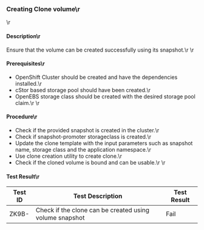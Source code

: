 ### Creating Clone volume\r
\r
#### Description\r
Ensure that the volume can be created successfully using its snapshot.\r
\r
#### Prerequisites\r
- OpenShift Cluster should be created and have the dependencies installed.\r
- cStor based storage pool should have been created.\r
- OpenEBS storage class should be created with the desired storage pool claim.\r
\r
#### Procedure\r
- Check if the provided snapshot is created in the cluster.\r
- Check if snapshot-promoter storageclass is created.\r
- Update the clone template with the input parameters such as snapshot name, storage class and the application namespace.\r
- Use clone creation utility to create clone.\r
- Check if the cloned volume is bound and can be usable.\r
\r
#### Test Result\r
 | Test ID |   Test Description               | Test Result   |
 |---------|---------------------------| --------------|
 |    ZK9B-   |  Check if the clone can be created using volume snapshot           |  Fail     |

